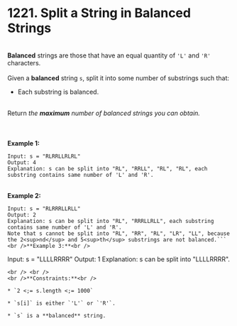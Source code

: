 # 1221. Split a String in Balanced Strings

<br />**Balanced** strings are those that have an equal quantity of `'L'` and `'R'` characters.<br />
<br />Given a **balanced** string `s`, split it into some number of substrings such that:<br />

* Each substring is balanced.


<br />Return <em>the **maximum** number of balanced strings you can obtain.</em><br />
<br /> <br />
<br />**Example 1:**<br />
```
Input: s = "RLRRLLRLRL"
Output: 4
Explanation: s can be split into "RL", "RRLL", "RL", "RL", each substring contains same number of 'L' and 'R'.
```
<br />**Example 2:**<br />
```
Input: s = "RLRRRLLRLL"
Output: 2
Explanation: s can be split into "RL", "RRRLLRLL", each substring contains same number of 'L' and 'R'.
Note that s cannot be split into "RL", "RR", "RL", "LR", "LL", because the 2<sup>nd</sup> and 5<sup>th</sup> substrings are not balanced.```
<br />**Example 3:**<br />
```
Input: s = "LLLLRRRR"
Output: 1
Explanation: s can be split into "LLLLRRRR".
```
<br /> <br />
<br />**Constraints:**<br />

* `2 <;= s.length <;= 1000`

* `s[i]` is either `'L'` or `'R'`.

* `s` is a **balanced** string.